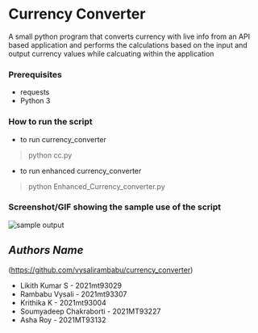 # Currency Converter
A small python program that converts currency with live info from an API based application and performs the calculations based on the input and output currency values while calcuating within the application

### Prerequisites
- requests
- Python 3

### How to run the script
- to run currency_converter
> python cc.py
- to run enhanced currency_converter
> python Enhanced_Currency_converter.py

### Screenshot/GIF showing the sample use of the script
![sample output](https://github.com/vysalirambabu/currency_converter/blob/main/sample-output-1.PNG?raw=true)

## *Authors Name*
(https://github.com/vysalirambabu/currency_converter)
- Likith Kumar S - 2021mt93029
- Rambabu Vysali - 2021mt93307
- Krithika K     - 2021mt93004
- Soumyadeep Chakraborti - 2021MT93227
- Asha Roy - 2021MT93132
